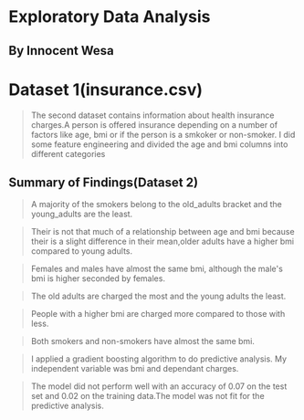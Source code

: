 # Exploratory Data Analysis
## By Innocent Wesa

 # Dataset 1(insurance.csv)
 > The second dataset contains information about health insurance charges.A person is offered insurance depending on a number of factors like age, bmi or if the person is a smkoker or non-smoker.
 > I did some feature engineering and divided the age and bmi columns into different categories
 
## Summary of Findings(Dataset 2)


> A majority of the smokers belong to the old_adults bracket and the young_adults are the least.

> Their is not that much of a relationship between age and bmi because their is a slight difference in their mean,older adults have a higher bmi compared to young adults.

> Females and males have almost the same bmi, although the male's bmi is higher seconded by females.

> The old adults are charged the most and the young adults the least.

> People with a higher bmi are charged more compared to those with less.

> Both smokers and non-smokers have almost the same bmi.

>I applied a gradient boosting algorithm to do predictive analysis. My independent variable was bmi and dependant charges.

>The model did not perform well with an accuracy of 0.07 on the test set and 0.02 on the training data.The model was not fit for the predictive analysis. 